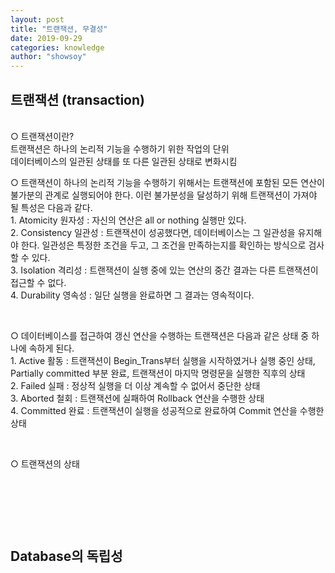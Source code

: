 ```yaml
---
layout: post
title: "트랜잭션, 무결성"
date: 2019-09-29
categories: knowledge
author: "showsoy"
---
```

<h2>트랜잭션 (transaction)</h2>
<p><br />○ 트랜잭션이란?<br /> 트랜잭션은 하나의 논리적 기능을 수행하기 위한 작업의 단위<br /> 데이터베이스의 일관된 상태를 또 다른 일관된 상태로 변화시킴</p>
<p>○&nbsp;트랜잭션이 하나의 논리적 기능을 수행하기 위해서는 트랜잭션에 포함된 모든 연산이 불가분의 관계로 실행되어야 한다. 이런 불가분성을 달성하기 위해 트랜잭션이 가져야 될 특성은 다음과 같다.<br />1. Atomicity 원자성 : 자신의 연산은 all or nothing 실행만 있다.<br />2. Consistency 일관성 : 트랜잭션이 성공했다면, 데이터베이스는 그 일관성을 유지해야 한다. 일관성은 특정한 조건을 두고, 그 조건을 만족하는지를 확인하는 방식으로 검사할 수 있다.<br />3. Isolation 격리성 :&nbsp;트랜잭션이 실행 중에 있는 연산의 중간 결과는 다른 트랜잭션이 접근할 수 없다.<br />4. Durability 영속성 : 일단 실행을 완료하면 그 결과는 영속적이다.</p>
<p>&nbsp;</p>
<p>○ 데이터베이스를 접근하여 갱신 연산을 수행하는 트랜잭션은 다음과 같은 상태 중 하나에 속하게 된다.<br />1. Active 활동 : 트랜잭션이 Begin_Trans부터 실행을 시작하였거나 실행 중인 상태, Partially committed 부분 완료,&nbsp;트랜잭션이 마지막 명령문을 실행한 직후의 상태<br />2. Failed 실패 :&nbsp;정상적 실행을 더 이상 계속할 수 없어서 중단한 상태<br />3. Aborted 철회 :&nbsp;트랜잭션에 실패하여 Rollback 연산을 수행한 상태<br />4. Committed 완료 : 트랜잭션이 실행을 성공적으로 완료하여 Commit 연산을 수행한 상태</p>
<p>&nbsp;</p>
<p>○&nbsp;트랜잭션의 상태</p>
<p>&nbsp;</p>
<p>&nbsp;</p>
<p>&nbsp;</p>
<h2>Database의 독립성</h2>